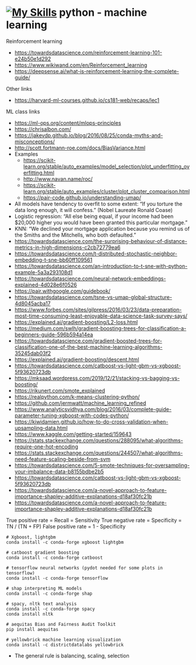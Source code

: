 # [![My Skills](https://skills.thijs.gg/icons?i=py)](https://skills.thijs.gg) python - machine learning


Reinforcement learning
- https://towardsdatascience.com/reinforcement-learning-101-e24b50e1d292
- https://www.wikiwand.com/en/Reinforcement_learning
- https://deepsense.ai/what-is-reinforcement-learning-the-complete-guide/

Other links
- https://harvard-ml-courses.github.io/cs181-web/recaps/lec1

ML class links
- https://ml-ops.org/content/mlops-principles
- https://chrisalbon.com/
- https://jakevdp.github.io/blog/2016/08/25/conda-myths-and-misconceptions/
- http://scott.fortmann-roe.com/docs/BiasVariance.html
- Examples
	- https://scikit-learn.org/stable/auto_examples/model_selection/plot_underfitting_overfitting.html
	- http://www.navan.name/roc/
	- https://scikit-learn.org/stable/auto_examples/cluster/plot_cluster_comparison.html
	- https://pair-code.github.io/understanding-umap/
- All models have tendency to overfit to some extent: “If you torture the data long enough, it will confess.” (Nobel Laureate Ronald Coase)
- Logistic regression: “All else being equal, if your income had been $20,000 higher you would have been granted this particular mortgage.”
- KNN: “We declined your mortgage application because you remind us of the Smiths and the Mitchells, who both defaulted.”
- https://towardsdatascience.com/the-surprising-behaviour-of-distance-metrics-in-high-dimensions-c2cb72779ea6
- https://towardsdatascience.com/t-distributed-stochastic-neighbor-embedding-t-sne-bb60ff109561
- https://towardsdatascience.com/an-introduction-to-t-sne-with-python-example-5a3a293108d1
- https://towardsdatascience.com/neural-network-embeddings-explained-4d028e6f0526
- https://pair.withgoogle.com/guidebook/
- https://towardsdatascience.com/tsne-vs-umap-global-structure-4d8045acba17
- https://www.forbes.com/sites/gilpress/2016/03/23/data-preparation-most-time-consuming-least-enjoyable-data-science-task-survey-says/
- https://explained.ai/gradient-boosting/L2-loss.html
- https://medium.com/swlh/gradient-boosting-trees-for-classification-a-beginners-guide-596b594a14ea
- https://towardsdatascience.com/gradient-boosted-trees-for-classification-one-of-the-best-machine-learning-algorithms-35245dab03f2
- https://explained.ai/gradient-boosting/descent.html
- https://towardsdatascience.com/catboost-vs-light-gbm-vs-xgboost-5f93620723db
- https://mksaad.wordpress.com/2019/12/21/stacking-vs-bagging-vs-boosting/
- https://rikunert.com/smote_explained
- https://realpython.com/k-means-clustering-python/
- https://github.com/jermwatt/machine_learning_refined
- https://www.analyticsvidhya.com/blog/2016/03/complete-guide-parameter-tuning-xgboost-with-codes-python/
- https://kiwidamien.github.io/how-to-do-cross-validation-when-upsampling-data.html
- https://www.kaggle.com/getting-started/159643
- https://stats.stackexchange.com/questions/288095/what-algorithms-require-one-hot-encoding
- https://stats.stackexchange.com/questions/244507/what-algorithms-need-feature-scaling-beside-from-svm
- https://towardsdatascience.com/5-smote-techniques-for-oversampling-your-imbalance-data-b8155bdbe2b5
- https://towardsdatascience.com/catboost-vs-light-gbm-vs-xgboost-5f93620723db
- https://towardsdatascience.com/a-novel-approach-to-feature-importance-shapley-additive-explanations-d18af30fc21b
- https://towardsdatascience.com/a-novel-approach-to-feature-importance-shapley-additive-explanations-d18af30fc21b


True positive rate = Recall = Sensitivity
True negative rate = Specificity = TN / (TN + FP)
False positive rate = 1 - Specificity

```
# Xgboost, lightgbm
conda install -c conda-forge xgboost lightgbm

# catboost gradient boosting 
conda install -c conda-forge catboost 

# tensorflow neural networks (pydot needed for some plots in tensorflow) 
conda install -c conda-forge tensorflow 

# shap interpreting ML models 
conda install -c conda-forge shap 

# spacy, nltk text analysis 
conda install -c conda-forge spacy 
conda install nltk 

# aequitas Bias and Fairness Audit Toolkit 
pip install aequitas 

# yellowbrick machine learning visualization 
conda install -c districtdatalabs yellowbrick
```

- The general rule is balancing, scaling, selection
